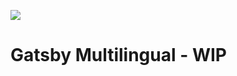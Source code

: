 ![](https://github.com/ervasive/gatsby-multilingual/workflows/Build%20and%20Test/badge.svg)

# Gatsby Multilingual - WIP
